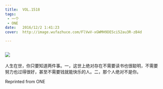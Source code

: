 ```yaml
---
title:	VOL.1518
tags:
 - 一个
 - ONE
date:	2016/12/2 1:41:23
cover:	http://image.wufazhuce.com/FlVwV-xGWMH9DESci52au3R-zB4d

---
```

![](http://image.wufazhuce.com/FlVwV-xGWMH9DESci52au3R-zB4d)
---

人生在世，你只要知道两件事。一，这世上绝对存在不需要读书也很聪明，不需要努力也过得很好，甚至不需要钱就能快乐的人。二，那个人绝对不是你。
 
Reprinted from ONE
